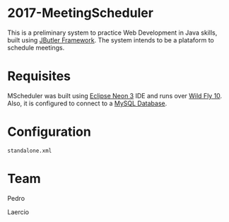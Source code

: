 # 2017-MeetingScheduler
This is a preliminary system to practice Web Development in Java skills, built using [JButler Framework](https://github.com/dwws-ufes/jbutler). The system intends to be a plataform to schedule meetings.

# Requisites
MScheduler was built using [Eclipse Neon 3](http://www.eclipse.org/neon/) IDE and runs over [Wild Fly 10](http://wildfly.org/). Also, it is configured to connect to a [MySQL Database](https://www.mysql.com/).

# Configuration
`standalone.xml`

# Team
Pedro

Laercio


